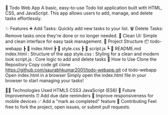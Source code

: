 📝 Todo Web App
A basic, easy-to-use Todo list application built with HTML, CSS, and JavaScript. This app allows users to add, manage, and delete tasks effortlessly.

✨ Features
➕ Add Tasks: Quickly add new tasks to your list.
🗑️ Delete Tasks: Remove tasks once they're done or no longer needed.
🎨 Clean UI: Simple and clean interface for easy task management.
📂 Project Structure
📦 todo-webapp
 ┣ 📜 index.html
 ┣ 📜 style.css
 ┣ 📜 script.js
 ┗ 📜 README.md
index.html : Structure of the app
style.css : Styling for a clean and modern look
script.js : Core logic to add and delete tasks
🚀 How to Use
Clone the Repository
Copy code
git clone https://github.com/saurabhkumar2001/todo-webapp.git
cd todo-webapp
Open index.html in a browser
Simply open the index.html file in your browser to start managing your tasks!

👨‍💻 Technologies Used
HTML5
CSS3
JavaScript (ES6)
🌱 Future Improvements
⏰ Add due date reminders
📱 Improve responsiveness for mobile devices
✅ Add a "mark as completed" feature
🤝 Contributing
Feel free to fork the project, open issues, or submit pull requests.

